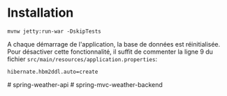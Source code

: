 # Installation
```shell
mvnw jetty:run-war -DskipTests
```
A chaque démarrage de l'application, la base de données est réinitialisée. Pour désactiver cette fonctionnalité, il suffit de commenter la ligne 9 du fichier `src/main/resources/application.properties`:
```properties
hibernate.hbm2ddl.auto=create
```

#   s p r i n g - w e a t h e r - a p i  
 #   s p r i n g - m v c - w e a t h e r - b a c k e n d  
 